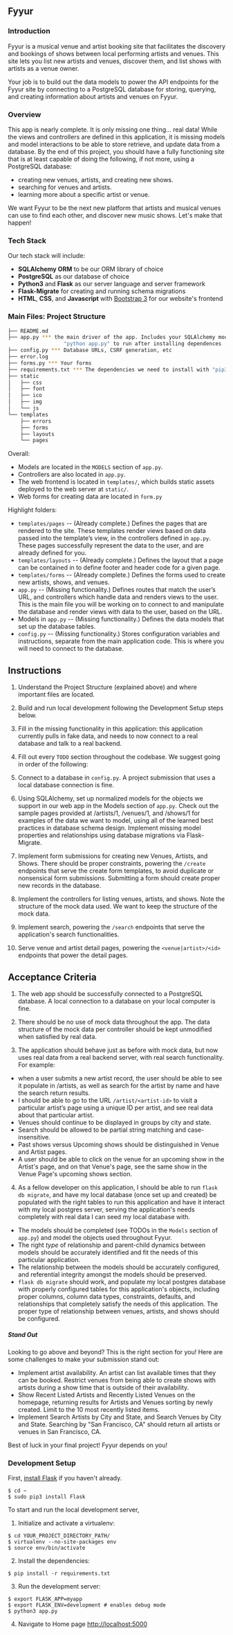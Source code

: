 ## Fyyur

### Introduction

Fyyur is a musical venue and artist booking site that facilitates the discovery and bookings of shows between local performing artists and venues. This site lets you list new artists and venues, discover them, and list shows with artists as a venue owner.

Your job is to build out the data models to power the API endpoints for the Fyyur site by connecting to a PostgreSQL database for storing, querying, and creating information about artists and venues on Fyyur.

### Overview

This app is nearly complete. It is only missing one thing… real data! While the views and controllers are defined in this application, it is missing models and model interactions to be able to store retrieve, and update data from a database. By the end of this project, you should have a fully functioning site that is at least capable of doing the following, if not more, using a PostgreSQL database:

- creating new venues, artists, and creating new shows.
- searching for venues and artists.
- learning more about a specific artist or venue.

We want Fyyur to be the next new platform that artists and musical venues can use to find each other, and discover new music shows. Let's make that happen!

### Tech Stack

Our tech stack will include:

- **SQLAlchemy ORM** to be our ORM library of choice
- **PostgreSQL** as our database of choice
- **Python3** and **Flask** as our server language and server framework
- **Flask-Migrate** for creating and running schema migrations
- **HTML**, **CSS**, and **Javascript** with [Bootstrap 3](https://getbootstrap.com/docs/3.4/customize/) for our website's frontend

### Main Files: Project Structure

```sh
├── README.md
├── app.py *** the main driver of the app. Includes your SQLAlchemy models.
                  "python app.py" to run after installing dependences
├── config.py *** Database URLs, CSRF generation, etc
├── error.log
├── forms.py *** Your forms
├── requirements.txt *** The dependencies we need to install with "pip3 install -r requirements.txt"
├── static
│   ├── css
│   ├── font
│   ├── ico
│   ├── img
│   └── js
└── templates
    ├── errors
    ├── forms
    ├── layouts
    └── pages
```

Overall:

- Models are located in the `MODELS` section of `app.py`.
- Controllers are also located in `app.py`.
- The web frontend is located in `templates/`, which builds static assets deployed to the web server at `static/`.
- Web forms for creating data are located in `form.py`

Highlight folders:

- `templates/pages` -- (Already complete.) Defines the pages that are rendered to the site. These templates render views based on data passed into the template’s view, in the controllers defined in `app.py`. These pages successfully represent the data to the user, and are already defined for you.
- `templates/layouts` -- (Already complete.) Defines the layout that a page can be contained in to define footer and header code for a given page.
- `templates/forms` -- (Already complete.) Defines the forms used to create new artists, shows, and venues.
- `app.py` -- (Missing functionality.) Defines routes that match the user’s URL, and controllers which handle data and renders views to the user. This is the main file you will be working on to connect to and manipulate the database and render views with data to the user, based on the URL.
- Models in `app.py` -- (Missing functionality.) Defines the data models that set up the database tables.
- `config.py` -- (Missing functionality.) Stores configuration variables and instructions, separate from the main application code. This is where you will need to connect to the database.

## Instructions

1. Understand the Project Structure (explained above) and where important files are located.
2. Build and run local development following the Development Setup steps below.
3. Fill in the missing functionality in this application: this application currently pulls in fake data, and needs to now connect to a real database and talk to a real backend.
4. Fill out every `TODO` section throughout the codebase. We suggest going in order of the following:

5. Connect to a database in `config.py`. A project submission that uses a local database connection is fine.
6. Using SQLAlchemy, set up normalized models for the objects we support in our web app in the Models section of `app.py`. Check out the sample pages provided at /artists/1, /venues/1, and /shows/1 for examples of the data we want to model, using all of the learned best practices in database schema design. Implement missing model properties and relationships using database migrations via Flask-Migrate.
7. Implement form submissions for creating new Venues, Artists, and Shows. There should be proper constraints, powering the `/create` endpoints that serve the create form templates, to avoid duplicate or nonsensical form submissions. Submitting a form should create proper new records in the database.
8. Implement the controllers for listing venues, artists, and shows. Note the structure of the mock data used. We want to keep the structure of the mock data.
9. Implement search, powering the `/search` endpoints that serve the application's search functionalities.
10. Serve venue and artist detail pages, powering the `<venue|artist>/<id>` endpoints that power the detail pages.

## Acceptance Criteria

1. The web app should be successfully connected to a PostgreSQL database. A local connection to a database on your local computer is fine.

2. There should be no use of mock data throughout the app. The data structure of the mock data per controller should be kept unmodified when satisfied by real data.
3. The application should behave just as before with mock data, but now uses real data from a real backend server, with real search functionality. For example:

- when a user submits a new artist record, the user should be able to see it populate in /artists, as well as search for the artist by name and have the search return results.
- I should be able to go to the URL `/artist/<artist-id>` to visit a particular artist’s page using a unique ID per artist, and see real data about that particular artist.
- Venues should continue to be displayed in groups by city and state.
- Search should be allowed to be partial string matching and case-insensitive.
- Past shows versus Upcoming shows should be distinguished in Venue and Artist pages.
- A user should be able to click on the venue for an upcoming show in the Artist's page, and on that Venue's page, see the same show in the Venue Page's upcoming shows section.

4. As a fellow developer on this application, I should be able to run `flask db migrate`, and have my local database (once set up and created) be populated with the right tables to run this application and have it interact with my local postgres server, serving the application's needs completely with real data I can seed my local database with.

- The models should be completed (see TODOs in the `Models` section of `app.py`) and model the objects used throughout Fyyur.
- The right _type_ of relationship and parent-child dynamics between models should be accurately identified and fit the needs of this particular application.
- The relationship between the models should be accurately configured, and referential integrity amongst the models should be preserved.
- `flask db migrate` should work, and populate my local postgres database with properly configured tables for this application's objects, including proper columns, column data types, constraints, defaults, and relationships that completely satisfy the needs of this application. The proper type of relationship between venues, artists, and shows should be configured.

##### Stand Out

Looking to go above and beyond? This is the right section for you! Here are some challenges to make your submission stand out:

- Implement artist availability. An artist can list available times that they can be booked. Restrict venues from being able to create shows with artists during a show time that is outside of their availability.
- Show Recent Listed Artists and Recently Listed Venues on the homepage, returning results for Artists and Venues sorting by newly created. Limit to the 10 most recently listed items.
- Implement Search Artists by City and State, and Search Venues by City and State. Searching by "San Francisco, CA" should return all artists or venues in San Francisco, CA.

Best of luck in your final project! Fyyur depends on you!

### Development Setup

First, [install Flask](http://flask.pocoo.org/docs/1.0/installation/#install-flask) if you haven't already.

```
$ cd ~
$ sudo pip3 install Flask
```

To start and run the local development server,

1. Initialize and activate a virtualenv:

```
$ cd YOUR_PROJECT_DIRECTORY_PATH/
$ virtualenv --no-site-packages env
$ source env/bin/activate
```

2. Install the dependencies:

```
$ pip install -r requirements.txt
```

3. Run the development server:

```
$ export FLASK_APP=myapp
$ export FLASK_ENV=development # enables debug mode
$ python3 app.py
```

4. Navigate to Home page [http://localhost:5000](http://localhost:5000)
